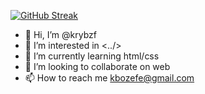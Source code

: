 [![GitHub Streak](https://github-readme-streak-stats.herokuapp.com/?user=krybzf)](https://git.io/streak-stats)

- 👋 Hi, I’m @krybzf
- 👀 I’m interested in <../>
- 🌱 I’m currently learning html/css
- 💞️ I’m looking to collaborate on web
- 📫 How to reach me kbozefe@gmail.com


<!---
krybzf/krybzf is a ✨ special ✨ repository because its `README.md` (this file) appears on your GitHub profile.
You can click the Preview link to take a look at your changes.
--->
